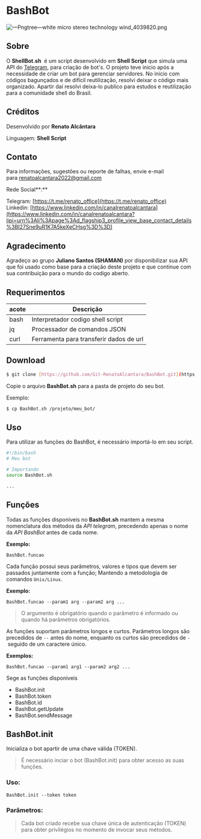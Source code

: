 # BashBot
![—Pngtree—white micro stereo technology wind_4039820.png](https://i.imgur.com/lL4l0YF.png)

## Sobre


O **ShellBot.sh**
 é um script desenvolvido em **Shell Script** que simula uma API  do [Telegram](https://core.telegram.org/api), para criação de bot's. O projeto teve inicio após a necessidade de criar um bot para gerenciar servidores. No inicio com códigos bagunçados e de difícil reutilização, resolvi deixar o código mais organizado. Apartir daí resolvi deixa-lo publico para estudos e reutilização para a comunidade shell do Brasil.

## Créditos


Desenvolvido por **Renato Alcântara**

Linguagem: **Shell Script**

## Contato


Para informações, sugestões ou reporte de falhas, envie e-mail para renatoalcantara2022@gmail.com

Rede Social**:**

Telegram: [https://t.me/renato_office](https://t.me/renato_office) Linkedin: [https://www.linkedin.com/in/canalrenatoalcantara](https://www.linkedin.com/in/canalrenatoalcantara?lipi=urn%3Ali%3Apage%3Ad_flagship3_profile_view_base_contact_details%3BI27Sne9uR1K7A5keXeCHsg%3D%3D)

## Agradecimento


Agradeço ao grupo **Juliano Santos (SHAMAN)** por disponibilizar sua API que foi usado como base para a criação deste projeto e que continue com sua contribuição para o mundo do codigo aberto.

## Requerimentos


| acote |                        Descrição                                    |
| --- | --- |
| bash | Interpretador codigo shell script |
| jq | Processador de comandos JSON |
| curl | Ferramenta para transferir dados de url |

## Download



```bash
$ git clone [https://github.com/Git-RenatoAlcantara/BashBot.git](https://github.com/Git-RenatoAlcantara/BashBot.git) && cd BashBot
```

Copie o arquivo **BashBot.sh** para a pasta de projeto do seu bot.

Exemplo:

```bash
$ cp BashBot.sh /projeto/meu_bot/
```

## Uso



Para utilizar as funções do BashBot, é necessário importá-lo em seu script.

```bash
#!/bin/bash
# Meu bot

# Importando 
source BashBot.sh

...
```

## Funções



Todas as funções disponíveis no **BashBot.sh** mantem a mesma nomenclatura dos métodos da *API telegram*, precedendo apenas o nome da *API BashBot* antes de cada nome.

**Exemplo:**

`BashBot.funcao`

Cada função possui seus parâmetros, valores e tipos que devem ser passados juntamente com a função; Mantendo a metodologia de comandos `Unix/Linux`.

**Exemplo:**

`BashBot.funcao --param1 arg --param2 arg ...`

> O argumento é obrigatório quando o parâmetro é informado ou quando há parâmetros obrigatórios.
> 

As funções suportam parâmetros longos e curtos. Parâmetros longos são precedidos de `--` antes do nome, enquanto os curtos são precedidos de `-` seguido de um caractere único.

**Exemplos:**

`BashBot.funcao --param1 arg1 --param2 arg2 ...`

Sege as funções dísponiveis

- BashBot.init
- BashBot.token
- BashBot.id
- BashBot.getUpdate
- BashBot.sendMessage

## BashBot.init



Inicializa o bot apartir de uma chave válida (TOKEN).

> É necessário inciar o bot (BashBot.init) para obter acesso as suas funções.
> 

### **Uso:**

`BashBot.init --token token`

### **Parâmetros:**


> Cada bot criado recebe sua chave única de autenticação (TOKEN) para obter privilégios no momento de invocar seus métodos.
>
